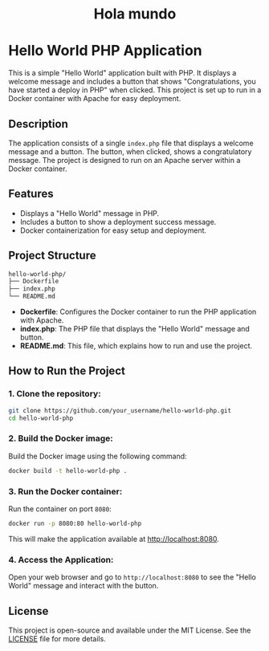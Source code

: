<div align="center">
  <h1>Hola mundo</h1>
</div>


# Hello World PHP Application

This is a simple "Hello World" application built with PHP. It displays a welcome message and includes a button that shows "Congratulations, you have started a deploy in PHP" when clicked. This project is set up to run in a Docker container with Apache for easy deployment.

## Description

The application consists of a single `index.php` file that displays a welcome message and a button. The button, when clicked, shows a congratulatory message. The project is designed to run on an Apache server within a Docker container.

## Features

- Displays a "Hello World" message in PHP.
- Includes a button to show a deployment success message.
- Docker containerization for easy setup and deployment.

## Project Structure

```bash
hello-world-php/
├── Dockerfile
├── index.php
└── README.md
```

- **Dockerfile**: Configures the Docker container to run the PHP application with Apache.
- **index.php**: The PHP file that displays the "Hello World" message and button.
- **README.md**: This file, which explains how to run and use the project.

## How to Run the Project

### 1. Clone the repository:

```bash
git clone https://github.com/your_username/hello-world-php.git
cd hello-world-php
```

### 2. Build the Docker image:

Build the Docker image using the following command:

```bash
docker build -t hello-world-php .
```

### 3. Run the Docker container:

Run the container on port `8080`:

```bash
docker run -p 8080:80 hello-world-php
```

This will make the application available at [http://localhost:8080](http://localhost:8080).

### 4. Access the Application:

Open your web browser and go to `http://localhost:8080` to see the "Hello World" message and interact with the button.

## License

This project is open-source and available under the MIT License. See the [LICENSE](LICENSE) file for more details.
```
